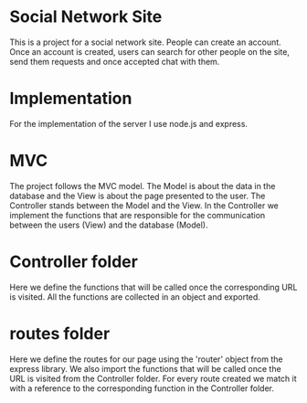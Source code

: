 # Social Network Site
This is a project for a social network site. People can create an account. Once an account is created, users can search for other people on the site, send them requests and once accepted chat with them. 

# Implementation
For the implementation of the server I use node.js and express.

# MVC
The project follows the MVC model. The Model is about the data in the database and the View is about the page presented to the user. The Controller stands between the Model and the View. In the Controller we implement the functions that are responsible for the communication between the users (View) and the database (Model).

# Controller folder
Here we define the functions that will be called once the corresponding URL is visited. All the functions are collected in an object and exported.

# routes folder
Here we define the routes for our page using the 'router' object from the express library. We also import the functions that will be called once the URL is visited from the Controller folder. For every route created we match it with a reference to the corresponding function in the Controller folder.

